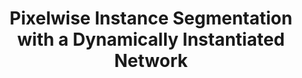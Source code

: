 ---
title: "Pixelwise Instance Segmentation with a Dynamically Instantiated Network"
year: 2017
pdf_url: "http://www.robots.ox.ac.uk/~aarnab/instances_dynamic_network.html"
category: "vision"
author_list: "Anurag Arnab, Philip H.S. Torr"
grant: "MURI"
pub_in: "IEEE International Conference on Computer Vision and Pattern Recognition (CVPR), 2017"
---